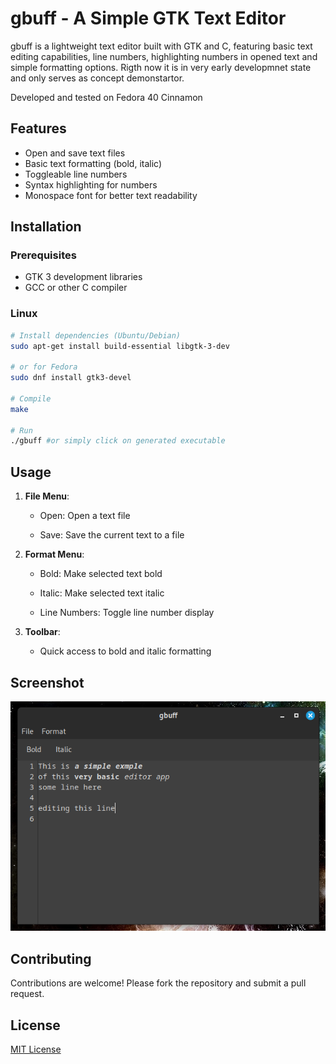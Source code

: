 # gbuff - A Simple GTK Text Editor

gbuff is a lightweight text editor built with GTK and C, featuring basic text editing capabilities, line numbers, highlighting numbers in opened text and simple formatting options. Rigth now it is in very early developmnet state and only serves as concept demonstartor.

Developed and tested on Fedora 40 Cinnamon

## Features

- Open and save text files
- Basic text formatting (bold, italic)
- Toggleable line numbers
- Syntax highlighting for numbers
- Monospace font for better text readability

## Installation

### Prerequisites
- GTK 3 development libraries
- GCC or other C compiler

### Linux
```bash
# Install dependencies (Ubuntu/Debian)
sudo apt-get install build-essential libgtk-3-dev

# or for Fedora
sudo dnf install gtk3-devel

# Compile
make

# Run
./gbuff #or simply click on generated executable
```

## Usage

1. **File Menu**:
    
    - Open: Open a text file
        
    - Save: Save the current text to a file
        
2. **Format Menu**:
    
    - Bold: Make selected text bold
        
    - Italic: Make selected text italic
        
    - Line Numbers: Toggle line number display
        
3. **Toolbar**:
    
    - Quick access to bold and italic formatting
        

## Screenshot

![gbuff screenshot](demo.png)
## Contributing

Contributions are welcome! Please fork the repository and submit a pull request.

## License

[MIT License](https://opensource.org/license/mit)
